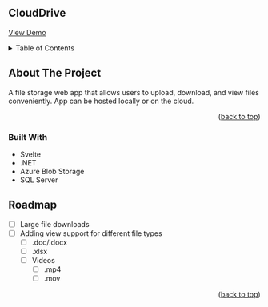<a id="readme-top"></a>

## CloudDrive
<div align="center">
  <p align="left">
    <a href="https://www.youtube.com/watch?v=nGPNc0bkfVc">View Demo</a>
  </p>
</div>



<!-- TABLE OF CONTENTS -->
<details>
  <summary>Table of Contents</summary>
  <ol>
    <li>
      <a href="#about-the-project">About The Project</a>
      <ul>
        <li><a href="#built-with">Built With</a></li>
      </ul>
    </li>
    <!-- <li>
      <a href="#getting-started">Getting Started</a>
      <ul>
        <li><a href="#prerequisites">Prerequisites</a></li>
        <li><a href="#installation">Installation</a></li>
      </ul>
    </li>
    <li><a href="#usage">Usage</a></li> -->
    <li><a href="#roadmap">Roadmap</a></li>
  </ol>
</details>



<!-- ABOUT THE PROJECT -->
## About The Project

A file storage web app that allows users to upload, download, and view files conveniently. App can be hosted locally or on the cloud.

<p align="right">(<a href="#readme-top">back to top</a>)</p>



### Built With
  - Svelte
  - .NET
  - Azure Blob Storage
  - SQL Server



<!-- GETTING STARTED -->
<!-- ## Getting Started

// TODO

This is an example of how you may give instructions on setting up your project locally.
To get a local copy up and running follow these simple example steps.

### Prerequisites

This is an example of how to list things you need to use the software and how to install them.
* ...

### Installation

1.
2.
3. etc...

<p align="right">(<a href="#readme-top">back to top</a>)</p> -->



<!-- USAGE EXAMPLES -->
<!-- ## Usage

// TODO 

<p align="right">(<a href="#readme-top">back to top</a>)</p>
-->


<!-- ROADMAP -->
## Roadmap

- [ ] Large file downloads
- [ ] Adding view support for different file types
  - [ ] .doc/.docx
  - [ ] .xlsx
  - [ ] Videos
    - [ ] .mp4
    - [ ] .mov

<p align="right">(<a href="#readme-top">back to top</a>)</p>
